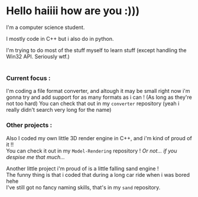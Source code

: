 # Hello haiiii how are you :)))

I'm a computer science student.

I mostly code in C++ but i also do in python.

I'm trying to do most of the stuff myself to learn stuff (except handling the Win32 API. Seriously wtf.)\
<br>
### Current focus : 
I'm coding a file format converter, and altough it may be small right now i'm gonna try and add support for as many formats as i can ! (As long as they're not too hard)
You can check that out in my `converter` repository (yeah i really didn't search very long for the name)


### Other projects :
Also I coded my own little 3D render engine in C++, and i'm kind of proud of it !!\
You can check it out in my `Model-Rendering` repository ! *Or not... if you despise me that much...*

Another little project i'm proud of is a little falling sand engine !\
The funny thing is that i coded that during a long car ride when i was bored hehe\
I've still got no fancy naming skills, that's in my `sand` repository.
